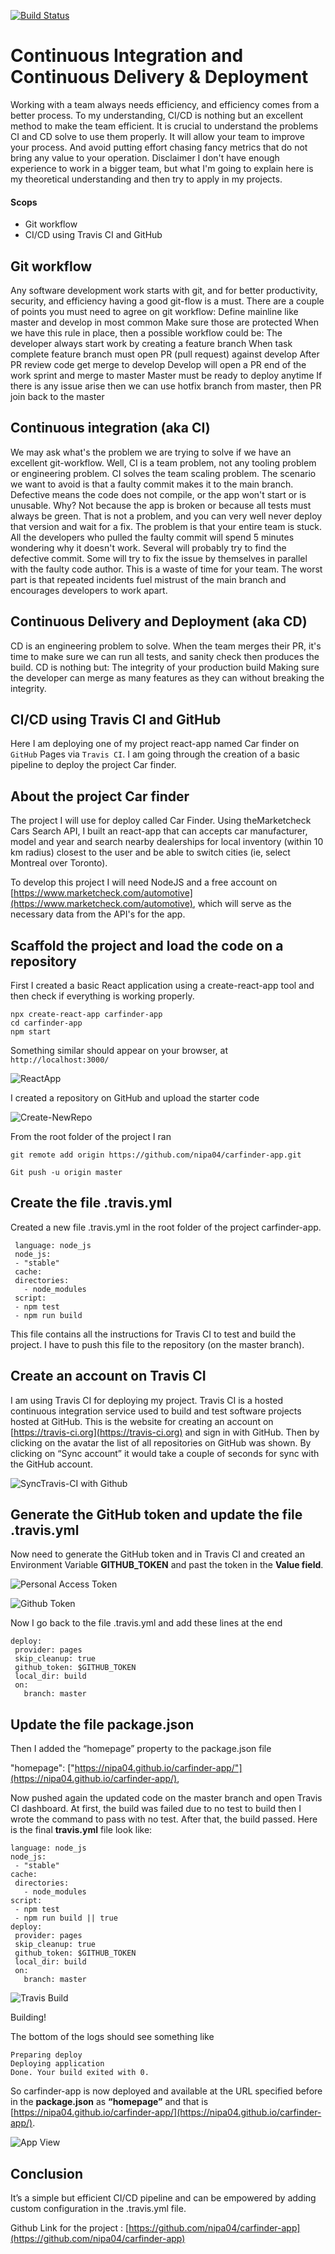 
[![Build Status](https://travis-ci.com/nipa04/carfinder-app.svg?branch=master)](https://travis-ci.com/nipa04/carfinder-app)

# Continuous Integration and Continuous Delivery & Deployment                        

Working with a team always needs efficiency, and efficiency comes from a better process. To my understanding, CI/CD is nothing but an excellent method to make the team efficient. It is crucial to understand the problems CI and CD solve to use them properly. It will allow your team to improve your process. And avoid putting effort chasing fancy metrics that do not bring any value to your operation. Disclaimer I don't have enough experience to work in a bigger team, but what I'm going to explain here is my theoretical understanding and then try to apply in my projects.

#### Scops
- Git workflow
- CI/CD using Travis CI and GitHub

## Git workflow
Any software development work starts with git, and for better productivity, security, and efficiency having a good git-flow is a must. There are a couple of points you must need to agree on git workflow:
Define mainline like master and develop in most common
Make sure those are protected
When we have this rule in place, then a possible workflow could be:
The developer always start work by creating a feature branch
When task complete feature branch must open PR (pull request) against develop
After PR review code get merge to develop
Develop will open a PR end of the work sprint and merge to master
Master must be ready to deploy anytime
If there is any issue arise then we can use hotfix branch from master, then PR join back to the master

## Continuous integration (aka CI)
We may ask what's the problem we are trying to solve if we have an excellent git-workflow. Well, CI is a team problem, not any tooling problem or engineering problem. CI solves the team scaling problem.
The scenario we want to avoid is that a faulty commit makes it to the main branch. Defective means the code does not compile, or the app won't start or is unusable. Why? Not because the app is broken or because all tests must always be green. That is not a problem, and you can very well never deploy that version and wait for a fix.
The problem is that your entire team is stuck. All the developers who pulled the faulty commit will spend 5 minutes wondering why it doesn't work. Several will probably try to find the defective commit. Some will try to fix the issue by themselves in parallel with the faulty code author.
This is a waste of time for your team. The worst part is that repeated incidents fuel mistrust of the main branch and encourages developers to work apart.

## Continuous Delivery and Deployment (aka CD)
CD is an engineering problem to solve. When the team merges their PR, it's time to make sure we can run all tests, and sanity check then produces the build. CD is nothing but:
The integrity of your production build
Making sure the developer can merge as many features as they can without breaking the integrity.

## CI/CD using Travis CI and GitHub

Here I am deploying one of my project react-app named Car finder on `GitHub`    Pages via `Travis CI`. I am going through the creation of a basic pipeline to deploy the project Car finder.

## About the project Car finder
The project I will use for deploy called Car Finder. Using the​ ​Marketcheck Cars Search API​, I built an react-app that can accepts car manufacturer, model and year and search nearby dealerships for local inventory (within 10 km radius) closest to the user and be able to switch cities (ie, select Montreal over Toronto). 

To develop this project I will need NodeJS and a free account on [https://www.marketcheck.com/automotive](https://www.marketcheck.com/automotive), which will serve as the necessary data from the API's for the app.

## Scaffold the project and load the code on a repository
First I created a basic React application using a create-react-app tool and then check if everything is working properly.

	npx create-react-app carfinder-app
	cd carfinder-app
	npm start

Something similar should appear on your browser, at `http://localhost:3000/`

![ReactApp](./images/react-app.png)


I created a repository on GitHub and upload the starter code


![Create-NewRepo](./images/create-new-repo.png)

From the root folder of the project I ran

   	git remote add origin https://github.com/nipa04/carfinder-app.git
   	
 	Git push -u origin master
 	
## Create the file .travis.yml

Created a new file .travis.yml in the root folder of the project carfinder-app.

	 language: node_js
	 node_js:
	 - "stable"
	 cache:
	 directories:
	   - node_modules
	 script:
	 - npm test
	 - npm run build

This file contains all the instructions for Travis CI to test and build the project. I have to push this file to the repository (on the master branch).

## Create an account on Travis CI

I am using Travis CI for deploying my project. Travis CI is a hosted continuous integration service used to build and test software projects hosted at GitHub. This is the website for creating an account on [https://travis-ci.org](https://travis-ci.org) and sign in with GitHub.
Then by clicking on the avatar the list of all repositories on GitHub was shown. By clicking on “Sync account” it would take a couple of seconds for sync with the GitHub account.


![SyncTravis-CI with Github](./images/syncGithub-travis.png)


## Generate the GitHub token and update the file .travis.yml

Now need to generate the GitHub token and in Travis CI and created an Environment Variable **GITHUB_TOKEN** and past the token in the **Value field**.


 	
![Personal Access Token](./images/personal-access-token.png)



![Github Token](./images/Github-token.png)

Now I go back to the file .travis.yml and add these lines at the   end

	deploy:
	 provider: pages
	 skip_cleanup: true
	 github_token: $GITHUB_TOKEN
	 local_dir: build
	 on:
	   branch: master
	
	

## Update the file package.json
Then I added the “homepage” property to the package.json file

"homepage": ["https://nipa04.github.io/carfinder-app/"](https://nipa04.github.io/carfinder-app/),

Now pushed again the updated code on the master branch and open Travis CI dashboard. At first, the build was failed due to no test to build then I wrote the command to pass with no test. After that, the build passed. Here is the final **travis.yml** file look like:

	language: node_js
	node_js:
	 - "stable"
	cache:
	 directories:
	   - node_modules
	script:
	 - npm test
	 - npm run build || true
	deploy:
	 provider: pages
	 skip_cleanup: true
	 github_token: $GITHUB_TOKEN
	 local_dir: build
	 on:
	   branch: master
	

![Travis Build](./images/travis-build.png)

Building!

The bottom of the logs should see something like

	Preparing deploy
	Deploying application
	Done. Your build exited with 0.
	
So carfinder-app is now deployed and available at the URL specified before in the **package.json** as **“homepage”** and that is  [https://nipa04.github.io/carfinder-app/](https://nipa04.github.io/carfinder-app/).


![App View](./images/app-view.png)


## Conclusion

It’s a simple but efficient CI/CD pipeline and can be empowered by adding custom configuration in the .travis.yml file.

Github Link for the project : [https://github.com/nipa04/carfinder-app](https://github.com/nipa04/carfinder-app)




